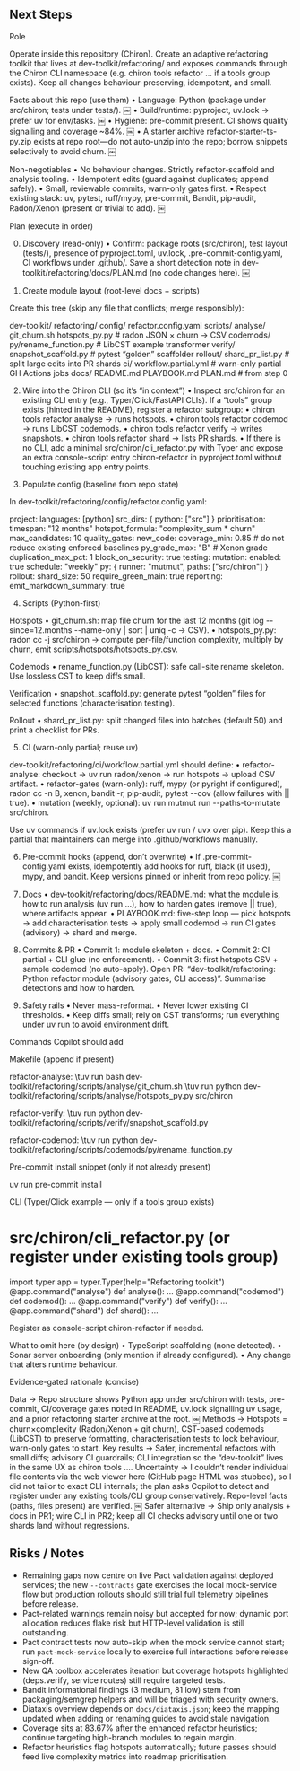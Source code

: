 ## Next Steps

Role

Operate inside this repository (Chiron). Create an adaptive refactoring toolkit that lives at dev-toolkit/refactoring/ and exposes commands through the Chiron CLI namespace (e.g. chiron tools refactor ... if a tools group exists). Keep all changes behaviour-preserving, idempotent, and small.

Facts about this repo (use them)
	•	Language: Python (package under src/chiron; tests under tests/).  ￼
	•	Build/runtime: pyproject, uv.lock → prefer uv for env/tasks.  ￼
	•	Hygiene: pre-commit present. CI shows quality signalling and coverage ~84%.  ￼
	•	A starter archive refactor-starter-ts-py.zip exists at repo root—do not auto-unzip into the repo; borrow snippets selectively to avoid churn.  ￼

Non-negotiables
	•	No behaviour changes. Strictly refactor-scaffold and analysis tooling.
	•	Idempotent edits (guard against duplicates; append safely).
	•	Small, reviewable commits, warn-only gates first.
	•	Respect existing stack: uv, pytest, ruff/mypy, pre-commit, Bandit, pip-audit, Radon/Xenon (present or trivial to add).  ￼

Plan (execute in order)

0) Discovery (read-only)
	•	Confirm: package roots (src/chiron), test layout (tests/), presence of pyproject.toml, uv.lock, .pre-commit-config.yaml, CI workflows under .github/. Save a short detection note in dev-toolkit/refactoring/docs/PLAN.md (no code changes here).  ￼

1) Create module layout (root-level docs + scripts)

Create this tree (skip any file that conflicts; merge responsibly):

dev-toolkit/
  refactoring/
    config/
      refactor.config.yaml
    scripts/
      analyse/
        git_churn.sh
        hotspots_py.py            # radon JSON × churn → CSV
      codemods/
        py/rename_function.py     # LibCST example transformer
      verify/
        snapshot_scaffold.py      # pytest “golden” scaffolder
      rollout/
        shard_pr_list.py          # split large edits into PR shards
    ci/
      workflow.partial.yml        # warn-only partial GH Actions jobs
    docs/
      README.md
      PLAYBOOK.md
      PLAN.md                     # from step 0

2) Wire into the Chiron CLI (so it’s “in context”)
	•	Inspect src/chiron for an existing CLI entry (e.g., Typer/Click/FastAPI CLIs). If a “tools” group exists (hinted in the README), register a refactor subgroup:
	•	chiron tools refactor analyse → runs hotspots.
	•	chiron tools refactor codemod → runs LibCST codemods.
	•	chiron tools refactor verify → writes snapshots.
	•	chiron tools refactor shard → lists PR shards.
	•	If there is no CLI, add a minimal src/chiron/cli_refactor.py with Typer and expose an extra console-script entry chiron-refactor in pyproject.toml without touching existing app entry points.

3) Populate config (baseline from repo state)

In dev-toolkit/refactoring/config/refactor.config.yaml:

project:
  languages: [python]
  src_dirs: { python: ["src"] }
prioritisation:
  timespan: "12 months"
  hotspot_formula: "complexity_sum * churn"
  max_candidates: 10
quality_gates:
  new_code:
    coverage_min: 0.85          # do not reduce existing enforced baselines
    py_grade_max: "B"           # Xenon grade
    duplication_max_pct: 1
    block_on_security: true
testing:
  mutation:
    enabled: true
    schedule: "weekly"
    py: { runner: "mutmut", paths: ["src/chiron"] }
rollout:
  shard_size: 50
  require_green_main: true
reporting:
  emit_markdown_summary: true

4) Scripts (Python-first)

Hotspots
	•	git_churn.sh: map file churn for the last 12 months (git log --since=12.months --name-only | sort | uniq -c → CSV).
	•	hotspots_py.py: radon cc -j src/chiron → compute per-file/function complexity, multiply by churn, emit scripts/hotspots/hotspots_py.csv.

Codemods
	•	rename_function.py (LibCST): safe call-site rename skeleton. Use lossless CST to keep diffs small.

Verification
	•	snapshot_scaffold.py: generate pytest “golden” files for selected functions (characterisation testing).

Rollout
	•	shard_pr_list.py: split changed files into batches (default 50) and print a checklist for PRs.

5) CI (warn-only partial; reuse uv)

dev-toolkit/refactoring/ci/workflow.partial.yml should define:
	•	refactor-analyse: checkout → uv run radon/xenon → run hotspots → upload CSV artifact.
	•	refactor-gates (warn-only): ruff, mypy (or pyright if configured), radon cc -n B, xenon, bandit -r, pip-audit, pytest --cov (allow failures with || true).
	•	mutation (weekly, optional): uv run mutmut run --paths-to-mutate src/chiron.

Use uv commands if uv.lock exists (prefer uv run / uvx over pip). Keep this a partial that maintainers can merge into .github/workflows manually.

6) Pre-commit hooks (append, don’t overwrite)
	•	If .pre-commit-config.yaml exists, idempotently add hooks for ruff, black (if used), mypy, and bandit. Keep versions pinned or inherit from repo policy.  ￼

7) Docs
	•	dev-toolkit/refactoring/docs/README.md: what the module is, how to run analysis (uv run ...), how to harden gates (remove || true), where artifacts appear.
	•	PLAYBOOK.md: five-step loop — pick hotspots → add characterisation tests → apply small codemod → run CI gates (advisory) → shard and merge.

8) Commits & PR
	•	Commit 1: module skeleton + docs.
	•	Commit 2: CI partial + CLI glue (no enforcement).
	•	Commit 3: first hotspots CSV + sample codemod (no auto-apply).
Open PR: “dev-toolkit/refactoring: Python refactor module (advisory gates, CLI access)”. Summarise detections and how to harden.

9) Safety rails
	•	Never mass-reformat.
	•	Never lower existing CI thresholds.
	•	Keep diffs small; rely on CST transforms; run everything under uv run to avoid environment drift.

Commands Copilot should add

Makefile (append if present)

refactor-analyse:
\tuv run bash dev-toolkit/refactoring/scripts/analyse/git_churn.sh
\tuv run python dev-toolkit/refactoring/scripts/analyse/hotspots_py.py src/chiron

refactor-verify:
\tuv run python dev-toolkit/refactoring/scripts/verify/snapshot_scaffold.py

refactor-codemod:
\tuv run python dev-toolkit/refactoring/scripts/codemods/py/rename_function.py

Pre-commit install snippet (only if not already present)

uv run pre-commit install

CLI (Typer/Click example — only if a tools group exists)

# src/chiron/cli_refactor.py (or register under existing tools group)
import typer
app = typer.Typer(help="Refactoring toolkit")
@app.command("analyse")
def analyse(): ...
@app.command("codemod")
def codemod(): ...
@app.command("verify")
def verify(): ...
@app.command("shard")
def shard(): ...

Register as console-script chiron-refactor if needed.

What to omit here (by design)
	•	TypeScript scaffolding (none detected).
	•	Sonar server onboarding (only mention if already configured).
	•	Any change that alters runtime behaviour.

Evidence-gated rationale (concise)

Data → Repo structure shows Python app under src/chiron with tests, pre-commit, CI/coverage gates noted in README, uv.lock signalling uv usage, and a prior refactoring starter archive at the root.  ￼
Methods → Hotspots = churn×complexity (Radon/Xenon + git churn), CST-based codemods (LibCST) to preserve formatting, characterisation tests to lock behaviour, warn-only gates to start.
Key results → Safer, incremental refactors with small diffs; advisory CI guardrails; CLI integration so the “dev-toolkit” lives in the same UX as chiron tools ....
Uncertainty → I couldn’t render individual file contents via the web viewer here (GitHub page HTML was stubbed), so I did not tailor to exact CLI internals; the plan asks Copilot to detect and register under any existing tools/CLI group conservatively. Repo-level facts (paths, files present) are verified.  ￼
Safer alternative → Ship only analysis + docs in PR1; wire CLI in PR2; keep all CI checks advisory until one or two shards land without regressions.

## Risks / Notes
- Remaining gaps now centre on live Pact validation against deployed services; the new `--contracts` gate exercises the local mock-service flow but production rollouts should still trial full telemetry pipelines before release.
- Pact-related warnings remain noisy but accepted for now; dynamic port allocation reduces flake risk but HTTP-level validation is still outstanding.
- Pact contract tests now auto-skip when the mock service cannot start; run `pact-mock-service` locally to exercise full interactions before release sign-off.
- New QA toolbox accelerates iteration but coverage hotspots highlighted (deps.verify, service routes) still require targeted tests.
- Bandit informational findings (3 medium, 81 low) stem from packaging/semgrep helpers and will be triaged with security owners.
- Diataxis overview depends on `docs/diataxis.json`; keep the mapping updated when adding or renaming guides to avoid stale navigation.
- Coverage sits at 83.67% after the enhanced refactor heuristics; continue targeting high-branch modules to regain margin.
- Refactor heuristics flag hotspots automatically; future passes should feed live complexity metrics into roadmap prioritisation.
